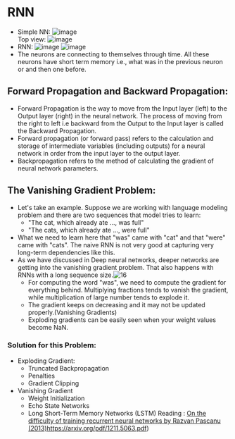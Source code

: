 # RNN
- Simple NN: 
![image](https://user-images.githubusercontent.com/87144045/128824131-1a3b2215-e796-4755-b28d-f1a1cdd20c3a.png)  
Top view: ![image](https://user-images.githubusercontent.com/87144045/128824188-deddef93-64f1-45ae-9886-aeade8b87f12.png)
- RNN: 
![image](https://user-images.githubusercontent.com/87144045/128824259-f81f6fe3-b533-4dd5-86b3-a30ecf0aae2f.png)
![image](https://user-images.githubusercontent.com/87144045/128824284-20cb5dfd-e50a-4a73-b70e-07f4375fd59e.png)
- The neurons are connecting to themselves through time.
All these neurons have short term memory i.e., what was in the previous neuron or and then one before.
## Forward Propagation and  Backward Propagation:
- Forward Propagation is the way to move from the Input layer (left) to the Output layer (right) in the neural network. The process of moving from the right to left i.e backward from the Output to the Input layer is called the Backward Propagation.
- Forward propagation (or forward pass) refers to the calculation and storage of intermediate variables (including outputs) for a neural network in order from the input layer to the output layer.
- Backpropagation refers to the method of calculating the gradient of neural network parameters.
## The Vanishing Gradient Problem:
- Let's take an example. Suppose we are working with language modeling problem and there are two sequences that model tries to learn:
  - "The cat, which already ate ..., was full"
  - "The cats, which already ate ..., were full"
- What we need to learn here that "was" came with "cat" and that "were" came with "cats". The naive RNN is not very good at capturing very long-term dependencies like this.
- As we have discussed in Deep neural networks, deeper networks are getting into the vanishing gradient problem. That also happens with RNNs with a long sequence size.![16](https://user-images.githubusercontent.com/87144045/128827419-3ce60164-d3bb-4c49-b73f-059052043a0e.png)
  - For computing the word "was", we need to compute the gradient for everything behind. Multiplying fractions tends to vanish the gradient, while multiplication of large number tends to explode it.
  - The gradient keeps on decreasing and it may not be updated properly.(Vanishing Gradients)
  - Exploding gradients can be easily seen when your weight values become NaN.
 ### Solution for this Problem:
 - Exploding Gradient:
   - Truncated Backpropagation
   - Penalties
   - Gradient Clipping
 - Vanishing Gradient
   - Weight Initialization
   - Echo State Networks
   - Long Short-Term Memory Networks (LSTM)
  Reading : [On the difficulty of training recurrent neural networks by Razvan Pascanu (2013)](https://arxiv.org/pdf/1211.5063.pdf)https://arxiv.org/pdf/1211.5063.pdf)

